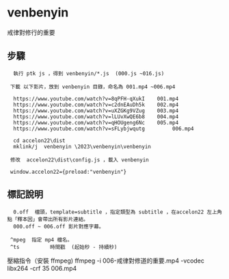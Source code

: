 # venbenyin
戒律對修行的重要

## 步驟

      執行 ptk js ，得到 venbenyin/*.js  (000.js ~016.js)

     下載 以下影片，放到 venbenyin 目錄，命名為 001.mp4 ~006.mp4
    
      https://www.youtube.com/watch?v=8qPFH-qXukI    001.mp4
      https://www.youtube.com/watch?v=c2dnEAuDh5k    002.mp4
      https://www.youtube.com/watch?v=uXZGKg9VZug    003.mp4
      https://www.youtube.com/watch?v=lLUvXwQE6b8    004.mp4
      https://www.youtube.com/watch?v=qHOUgeng6Nc    005.mp4
      https://www.youtube.com/watch?v=sFLybjwqutg         006.mp4
    
      cd accelon22\dist
      mklink/j  venbenyin \2023\venbenyin\venbenyin 

     修改  accelon22\dist\config.js ，載入 venbenyin
     
     window.accelon22={preload:"venbenyin"} 

## 標記說明

      0.off  檔頭，template=subtitle ，指定類型為 subtitle ，在accelon22 左上角點「釋本因」會帶出所有影片連結。
      000.off ~ 006.off 影片對應字幕。
 
     ^mpeg  指定 mp4 檔名。
     ^ts          時間戳  (起始秒 - 持續秒)
    
   壓縮指令（安裝 ffmpeg) 
    ffmpeg -i 006-戒律對修道的重要.mp4 -vcodec libx264 -crf 35 006.mp4